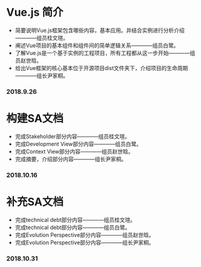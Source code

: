 ﻿# Vue.js 简介

- 简要说明Vue.js框架包含哪些内容，基本应用。并结合实例进行分析介绍————组员桂文瑄。
- 阐述Vue项目的基本组件和组件间的简单逻辑关系————组员白鹭。
- 了解Vue.js是一个基于实例的工程项目，所有工程都从这一步开始————组员赵世晗。
- 给出Vue框架的核心基本位于开源项目dist文件夹下，介绍项目的生命周期————组长尹家桐。





### 2018.9.26

# 构建SA文档

- 完成Stakeholder部分内容————组员桂文瑄。
- 完成Development View部分内容————组员白鹭。
- 完成Context View部分内容————组员赵世晗。
- 完成摘要，介绍部分内容————组长尹家桐。





### 2018.10.16


# 补充SA文档

- 完成technical debt部分内容————组员桂文瑄。
- 完成technical debt部分内容————组员白鹭。
- 完成Evolution Perspective部分内容————组员赵世晗。
- 完成Evolution Perspective部分内容————组长尹家桐。





### 2018.10.31